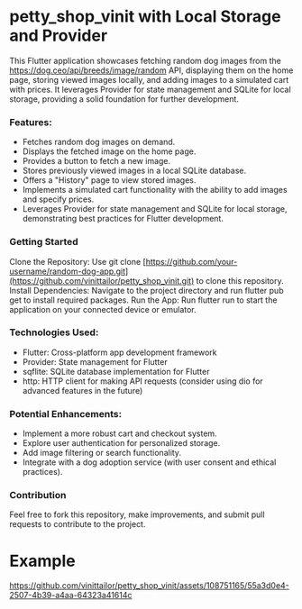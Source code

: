# petty_shop_vinit with Local Storage and Provider

This Flutter application showcases fetching random dog images from the https://dog.ceo/api/breeds/image/random API, displaying them on the home page, storing viewed images locally, and adding images to a simulated cart with prices. It leverages Provider for state management and SQLite for local storage, providing a solid foundation for further development.

### Features:

* Fetches random dog images on demand.
* Displays the fetched image on the home page.
* Provides a button to fetch a new image.
* Stores previously viewed images in a local SQLite database.
* Offers a "History" page to view stored images.
* Implements a simulated cart functionality with the ability to add images and specify prices.
* Leverages Provider for state management and SQLite for local storage, demonstrating best practices for Flutter development.

### Getting Started

Clone the Repository: Use git clone [https://github.com/your-username/random-dog-app.git](https://github.com/vinittailor/petty_shop_vinit.git) to clone this repository.
Install Dependencies: Navigate to the project directory and run flutter pub get to install required packages.
Run the App: Run flutter run to start the application on your connected device or emulator.

### Technologies Used:

* Flutter: Cross-platform app development framework
* Provider: State management for Flutter
* sqflite: SQLite database implementation for Flutter
* http: HTTP client for making API requests (consider using dio for advanced features in the future)

### Potential Enhancements:

* Implement a more robust cart and checkout system.
* Explore user authentication for personalized storage.
* Add image filtering or search functionality.
* Integrate with a dog adoption service (with user consent and ethical practices).

### Contribution

Feel free to fork this repository, make improvements, and submit pull requests to contribute to the project.


# Example



https://github.com/vinittailor/petty_shop_vinit/assets/108751165/55a3d0e4-2507-4b39-a4aa-64323a41614c

